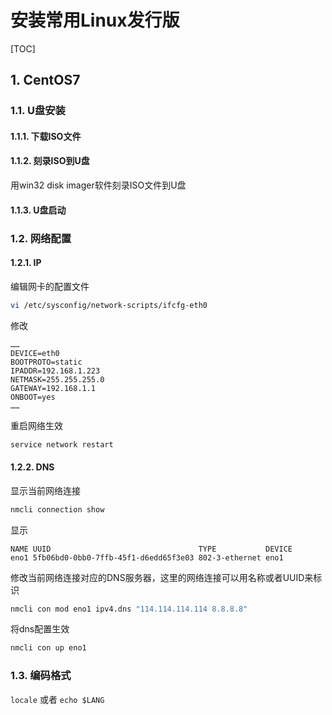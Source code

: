 # 安装常用Linux发行版

[TOC]

## 1. CentOS7

### 1.1. U盘安装

#### 1.1.1. 下载ISO文件

#### 1.1.2. 刻录ISO到U盘

用win32 disk imager软件刻录ISO文件到U盘

#### 1.1.3. U盘启动

### 1.2. 网络配置

#### 1.2.1. IP

编辑网卡的配置文件

```sh
vi /etc/sysconfig/network-scripts/ifcfg-eth0
```

修改

```text
……
DEVICE=eth0
BOOTPROTO=static
IPADDR=192.168.1.223
NETMASK=255.255.255.0
GATEWAY=192.168.1.1
ONBOOT=yes
……
```

重启网络生效

```sh
service network restart
```

#### 1.2.2. DNS

显示当前网络连接

```sh
nmcli connection show
```

显示

```text
NAME UUID                                 TYPE           DEVICE
eno1 5fb06bd0-0bb0-7ffb-45f1-d6edd65f3e03 802-3-ethernet eno1
```

修改当前网络连接对应的DNS服务器，这里的网络连接可以用名称或者UUID来标识

```sh
nmcli con mod eno1 ipv4.dns "114.114.114.114 8.8.8.8"
```

将dns配置生效

```sh
nmcli con up eno1
```

### 1.3. 编码格式

 ```locale``` 或者 ```echo $LANG```

